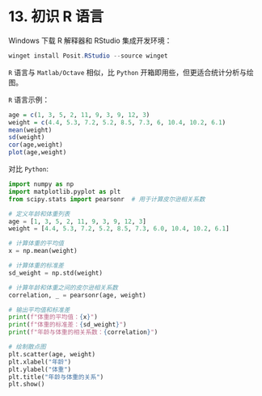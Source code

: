 # 13. 初识 R 语言

Windows 下载 R 解释器和 RStudio 集成开发环境：

```powershell
winget install Posit.RStudio --source winget
```

`R` 语言与 `Matlab/Octave` 相似，比 `Python` 开箱即用些，但更适合统计分析与绘图。

`R` 语言示例：

```r
age = c(1, 3, 5, 2, 11, 9, 3, 9, 12, 3)
weight = c(4.4, 5.3, 7.2, 5.2, 8.5, 7.3, 6, 10.4, 10.2, 6.1)
mean(weight)
sd(weight)
cor(age,weight)
plot(age,weight)
```

对比 `Python`:

```python
import numpy as np
import matplotlib.pyplot as plt
from scipy.stats import pearsonr  # 用于计算皮尔逊相关系数

# 定义年龄和体重列表
age = [1, 3, 5, 2, 11, 9, 3, 9, 12, 3]
weight = [4.4, 5.3, 7.2, 5.2, 8.5, 7.3, 6.0, 10.4, 10.2, 6.1]

# 计算体重的平均值
x = np.mean(weight)

# 计算体重的标准差
sd_weight = np.std(weight)

# 计算年龄和体重之间的皮尔逊相关系数
correlation, _ = pearsonr(age, weight)

# 输出平均值和标准差
print(f"体重的平均值：{x}")
print(f"体重的标准差：{sd_weight}")
print(f"年龄与体重的相关系数：{correlation}")

# 绘制散点图
plt.scatter(age, weight)
plt.xlabel("年龄")
plt.ylabel("体重")
plt.title("年龄与体重的关系")
plt.show()
```
